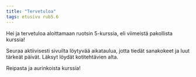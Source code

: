 ```yaml
---
title: "Tervetuloa"
tags: etusivu rub5.6
---
```


Hei ja tervetuloa aloittamaan ruotsin 5-kurssia, eli viimeistä pakollista kurssia!

Seuraa aktiivisesti sivuilta löytyvää aikataulua, jotta tiedät sanakokeet ja luut tärkeät päivät. Läksyt löydät kotitehtävien alta.

Reipasta ja aurinkoista kurssia!